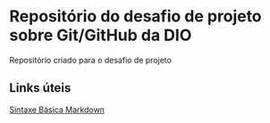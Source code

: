 # Repositório do desafio de projeto sobre Git/GitHub da DIO
Repositório criado para o desafio de projeto

## Links úteis
[Sintaxe Básica Markdown](https://www.markdownguide.org/basic-syntax/)
